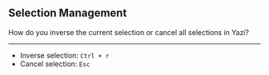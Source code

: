 ## Selection Management

How do you inverse the current selection or cancel all selections in Yazi?

---

- Inverse selection: `Ctrl + r`
- Cancel selection: `Esc`

